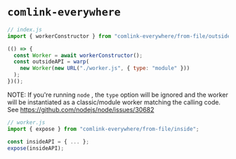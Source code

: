 # `comlink-everywhere`

```js
// index.js
import { workerConstructor } from "comlink-everywhere/from-file/outside";

(() => {
  const Worker = await workerConstructor();
  const outsideAPI = warp(
    new Worker(new URL("./worker.js", { type: "module" }))
  );
})();
```

NOTE: If you're running `node` , the `type` option will be ignored and the worker will be instantiated as a classic/module worker matching the calling code. See <https://github.com/nodejs/node/issues/30682>

```js
// worker.js
import { expose } from "comlink-everywhere/from-file/inside";

const insideAPI = { ... };
expose(insideAPI);
```
